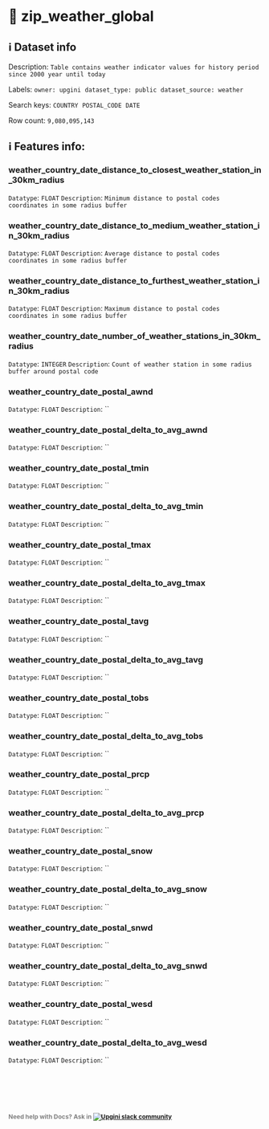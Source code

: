 # 📖 zip_weather_global 
## ℹ️ Dataset info 
Description: `Table contains weather indicator values for history period since 2000 year until today ` 

Labels: ` owner: upgini ` &nbsp;` dataset_type: public ` &nbsp;` dataset_source: weather ` &nbsp;

Search keys: 
` COUNTRY ` &nbsp;` POSTAL_CODE ` &nbsp;` DATE ` &nbsp;

Row count: `9,080,095,143` 

## ℹ️ Features info:

### weather_country_date_distance_to_closest_weather_station_in_30km_radius
`Datatype`: `FLOAT`
`Description`: `Minimum distance to postal codes coordinates in some radius buffer`

### weather_country_date_distance_to_medium_weather_station_in_30km_radius
`Datatype`: `FLOAT`
`Description`: `Average distance to postal codes coordinates in some radius buffer`

### weather_country_date_distance_to_furthest_weather_station_in_30km_radius
`Datatype`: `FLOAT`
`Description`: `Maximum distance to postal codes coordinates in some radius buffer`

### weather_country_date_number_of_weather_stations_in_30km_radius
`Datatype`: `INTEGER`
`Description`: `Count of weather station in some radius buffer around postal code`

### weather_country_date_postal_awnd
`Datatype`: `FLOAT`
`Description`: ``

### weather_country_date_postal_delta_to_avg_awnd
`Datatype`: `FLOAT`
`Description`: ``

### weather_country_date_postal_tmin
`Datatype`: `FLOAT`
`Description`: ``

### weather_country_date_postal_delta_to_avg_tmin
`Datatype`: `FLOAT`
`Description`: ``

### weather_country_date_postal_tmax
`Datatype`: `FLOAT`
`Description`: ``

### weather_country_date_postal_delta_to_avg_tmax
`Datatype`: `FLOAT`
`Description`: ``

### weather_country_date_postal_tavg
`Datatype`: `FLOAT`
`Description`: ``

### weather_country_date_postal_delta_to_avg_tavg
`Datatype`: `FLOAT`
`Description`: ``

### weather_country_date_postal_tobs
`Datatype`: `FLOAT`
`Description`: ``

### weather_country_date_postal_delta_to_avg_tobs
`Datatype`: `FLOAT`
`Description`: ``

### weather_country_date_postal_prcp
`Datatype`: `FLOAT`
`Description`: ``

### weather_country_date_postal_delta_to_avg_prcp
`Datatype`: `FLOAT`
`Description`: ``

### weather_country_date_postal_snow
`Datatype`: `FLOAT`
`Description`: ``

### weather_country_date_postal_delta_to_avg_snow
`Datatype`: `FLOAT`
`Description`: ``

### weather_country_date_postal_snwd
`Datatype`: `FLOAT`
`Description`: ``

### weather_country_date_postal_delta_to_avg_snwd
`Datatype`: `FLOAT`
`Description`: ``

### weather_country_date_postal_wesd
`Datatype`: `FLOAT`
`Description`: ``

### weather_country_date_postal_delta_to_avg_wesd
`Datatype`: `FLOAT`
`Description`: ``


<br/><br/>
---
<span style="color:grey;font-weight:700;font-size:12px">
    Need help with Docs? Ask in
    <a href="https://4mlg.short.gy/join-upgini-community">
        <img alt="Upgini slack community" src="https://img.shields.io/badge/slack-@upgini-orange.svg?logo=slack">
    </a>
</span>